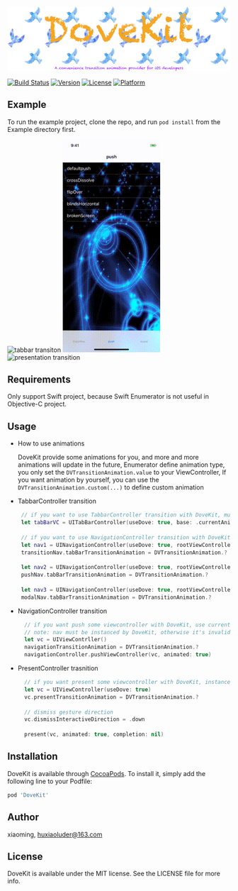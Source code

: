 ![DoveKit Logo](./Resource/DoveKit.png)

[![Build Status](https://travis-ci.org/huxiaoluder/DoveKit.svg?branch=1.0.0)](https://travis-ci.org/huxiaoluder/DoveKit)
[![Version](https://img.shields.io/cocoapods/v/DoveKit.svg?style=flat)](https://cocoapods.org/pods/DoveKit)
[![License](https://img.shields.io/cocoapods/l/DoveKit.svg?style=flat)](https://cocoapods.org/pods/DoveKit)
[![Platform](https://img.shields.io/cocoapods/p/DoveKit.svg?style=flat)](https://cocoapods.org/pods/DoveKit)

## Example

To run the example project, clone the repo, and run `pod install` from the Example directory first.

![tabbar transiton](./Resource/tabBarTransiton.gif)
![navigation transition](./Resource/navigationTransition.gif)
![presentation transition](./Resource/presentationTransition.gif)

## Requirements

Only support Swift project, because Swift Enumerator is not useful in Objective-C project.

## Usage

* How to use animations

    DoveKit provide some animations for you, and more and more animations will update in the future,
    Enumerator define animation type, you only set the `DVTransitionAnimation.value` to your ViewController,
    If you want animation by yourself, you can use the `DVTransitionAnimation.custom(...)` to define custom animation
        
* TabbarController transition

   ```swift
    // if you want to use TabbarController transition with DoveKit, must call func UITabBarController(useDove:, base:)
    let tabBarVC = UITabBarController(useDove: true, base: .currentAnimation)

    // if you want to use NavigationController transition with DoveKit, must call func UINavigationController(useDove:, rootViewController:)
    let nav1 = UINavigationController(useDove: true, rootViewController: transitionVC)
    transitionNav.tabBarTransitionAnimation = DVTransitionAnimation.?

    let nav2 = UINavigationController(useDove: true, rootViewController: pushVC)
    pushNav.tabBarTransitionAnimation = DVTransitionAnimation.?

    let nav3 = UINavigationController(useDove: true, rootViewController: modalVC)
    modalNav.tabBarTransitionAnimation = DVTransitionAnimation.?
  ```

* NavigationController transition

  ```swift
    // if you want push some viewcontroller with DoveKit, use current viewcontroller.navigationTransitionAnimation.
    // note: nav must be instanced by DoveKit, otherwise it's invalid.
    let vc = UIViewContrller()
    navigationTransitionAnimation = DVTransitionAnimation.?
    navigationController.pushViewController(vc, animated: true)
  ```

* PresentController trasnition

  ```swift
    // if you want present some viewcontroller with DoveKit, instance a viewcontroller by func UIViewController(useDove:) and use viewcontroller.presentTransitionAnimation
    let vc = UIViewController(useDove: true)
    vc.presentTransitionAnimation = DVTransitionAnimation.?
    
    // dismiss gesture direction
    vc.dismissInteractiveDirection = .down
    
    present(vc, animated: true, completion: nil)
  ```

## Installation

DoveKit is available through [CocoaPods](https://cocoapods.org). To install
it, simply add the following line to your Podfile:

```ruby
pod 'DoveKit'
```

## Author

xiaoming, huxiaoluder@163.com

## License

DoveKit is available under the MIT license. See the LICENSE file for more info.
